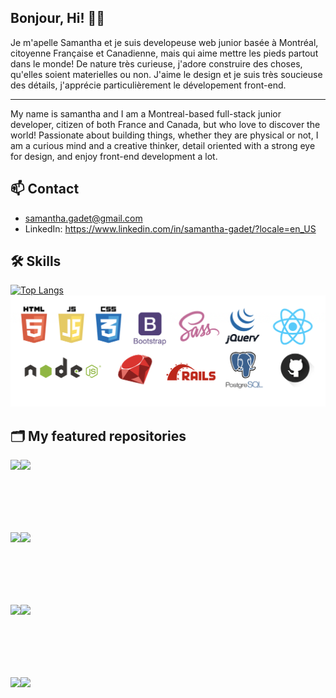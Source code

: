 
## Bonjour, Hi! 👋🏼

Je m'apelle Samantha et je suis developeuse web junior basée à Montréal, citoyenne Française et Canadienne, mais qui aime mettre les pieds partout dans le monde! De nature très curieuse, j'adore construire des choses, qu'elles soient materielles ou non. J'aime le design et je suis très soucieuse des détails, j'apprécie particulièrement le dévelopement front-end.

*******

My name is samantha and I am a Montreal-based full-stack junior developer, citizen of both France and Canada, but who love to discover the world! Passionate about building things, whether they are physical or not, I am a curious mind and a creative thinker, detail oriented with a strong eye for design, and enjoy front-end development a lot. 

## 📫  Contact

- samantha.gadet@gmail.com
- LinkedIn: https://www.linkedin.com/in/samantha-gadet/?locale=en_US


## 🛠 Skills

[![Top Langs](https://github-readme-stats.vercel.app/api/top-langs/?username=Samy0412&hide=TSQL&layout=compact)](https://github.com/Samy0412/gihub-readme-stats)
![Top stacks](https://github.com/Samy0412/Samy0412/blob/master/Stacks.png?raw=true)
## 🗂 My featured repositories

<a href="https://github.com/Samy0412/CupOSugah-CLIENT">
  <img align="left" src="https://github-readme-stats.vercel.app/api/pin/?username=Samy0412&repo=CupOSugah-CLIENT" />
</a>
<a href="https://github.com/Samy0412/spotify-clone">
  <img align="left" src="https://github-readme-stats.vercel.app/api/pin/?username=Samy0412&repo=spotify-clone" />
</a>


<br><br><br><br><br><br>

<a href="https://github.com/Samy0412/amazon-clone">
  <img align="left" src="https://github-readme-stats.vercel.app/api/pin/?username=Samy0412&repo=amazon-clone" />
</a>
<a href="https://github.com/Samy0412/scheduler">
  <img align="left" src="https://github-readme-stats.vercel.app/api/pin/?username=Samy0412&repo=scheduler" />
</a>

<br><br><br><br><br><br>

<a href="https://github.com/Samy0412/ignite">
  <img align="left" src="https://github-readme-stats.vercel.app/api/pin/?username=Samy0412&repo=ignite" />
</a>
<a href="https://github.com/Samy0412/waves-music-app">
  <img align="left" src="https://github-readme-stats.vercel.app/api/pin/?username=Samy0412&repo=waves-music-app" />
</a>

<br><br><br><br><br><br>

<a href="https://github.com/Samy0412/capture-portfolio">
  <img align="left" src="https://github-readme-stats.vercel.app/api/pin/?username=Samy0412&repo=capture-portfolio" />
</a>
<a href="https://github.com/Samy0412/movie-app">
  <img align="left" src="https://github-readme-stats.vercel.app/api/pin/?username=Samy0412&repo=movie-app" />
</a>

<br><br><br><br><br><br>
                                                                                                          

<!--
**Samy0412/Samy0412** is a ✨ _special_ ✨ repository because its `README.md` (this file) appears on your GitHub profile.

Here are some ideas to get you started:

- 🔭 I’m currently working on ...
- 🌱 I’m currently learning ...
- 👯 I’m looking to collaborate on ...
- 🤔 I’m looking for help with ...
- 💬 Ask me about ...
- 📫 How to reach me: ...
- 😄 Pronouns: ...
- ⚡ Fun fact: ...
-->

